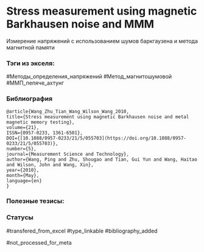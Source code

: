 # Stress measurement using magnetic Barkhausen noise and MMM

Измерение напряжений с использованием шумов баркгаузена и метода магнитной памяти

### Тэги из экселя:
#Методы_определения_напряжений 
#Метод_магнитошумовой 
#ММП_пепяче_ахтунг 

### Библиография
```
@article{Wang_Zhu_Tian_Wang_Wilson_Wang_2010,
title={Stress measurement using magnetic Barkhausen noise and metal magnetic memory testing},
volume={21},
ISSN={0957-0233, 1361-6501},
DOI={[10.1088/0957-0233/21/5/055703](https://doi.org/10.1088/0957-0233/21/5/055703)},
number={5},
journal={Measurement Science and Technology},
author={Wang, Ping and Zhu, Shougao and Tian, Gui Yun and Wang, Haitao and Wilson, John and Wang, Xin},
year={2010},
month={May},
language={en}
}
```

### Полезные тезисы:

### Статусы
#transfered_from_excel 
#type_linkable 
#bibliography_added

#not_processed_for_meta
